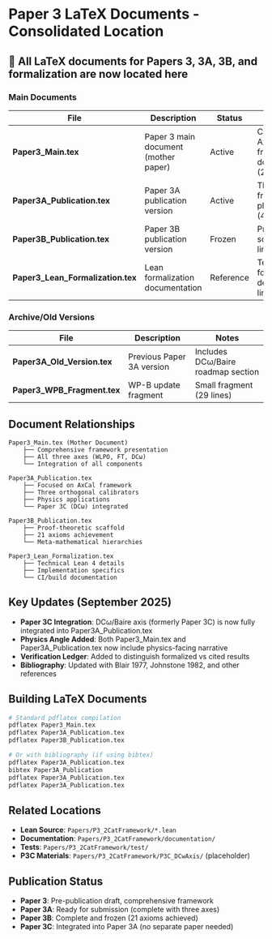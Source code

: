 # Paper 3 LaTeX Documents - Consolidated Location

## 📍 All LaTeX documents for Papers 3, 3A, 3B, and formalization are now located here

### Main Documents

| File | Description | Status | Notes |
|------|-------------|--------|-------|
| **Paper3_Main.tex** | Paper 3 main document (mother paper) | Active | Comprehensive AxCal framework document (2112 lines) |
| **Paper3A_Publication.tex** | Paper 3A publication version | Active | Three-axis framework with physics angle (472 lines) |
| **Paper3B_Publication.tex** | Paper 3B publication version | Frozen | Proof-theoretic scaffold (348 lines) |
| **Paper3_Lean_Formalization.tex** | Lean formalization documentation | Reference | Technical formalization details (989 lines) |

### Archive/Old Versions

| File | Description | Notes |
|------|-------------|-------|
| **Paper3A_Old_Version.tex** | Previous Paper 3A version | Includes DCω/Baire roadmap section |
| **Paper3_WPB_Fragment.tex** | WP-B update fragment | Small fragment (29 lines) |

## Document Relationships

```
Paper3_Main.tex (Mother Document)
    ├── Comprehensive framework presentation
    ├── All three axes (WLPO, FT, DCω)
    └── Integration of all components

Paper3A_Publication.tex
    ├── Focused on AxCal framework
    ├── Three orthogonal calibrators
    ├── Physics applications
    └── Paper 3C (DCω) integrated

Paper3B_Publication.tex
    ├── Proof-theoretic scaffold
    ├── 21 axioms achievement
    └── Meta-mathematical hierarchies

Paper3_Lean_Formalization.tex
    ├── Technical Lean 4 details
    ├── Implementation specifics
    └── CI/build documentation
```

## Key Updates (September 2025)

- **Paper 3C Integration**: DCω/Baire axis (formerly Paper 3C) is now fully integrated into Paper3A_Publication.tex
- **Physics Angle Added**: Both Paper3_Main.tex and Paper3A_Publication.tex now include physics-facing narrative
- **Verification Ledger**: Added to distinguish formalized vs cited results
- **Bibliography**: Updated with Blair 1977, Johnstone 1982, and other references

## Building LaTeX Documents

```bash
# Standard pdflatex compilation
pdflatex Paper3_Main.tex
pdflatex Paper3A_Publication.tex
pdflatex Paper3B_Publication.tex

# Or with bibliography (if using bibtex)
pdflatex Paper3A_Publication.tex
bibtex Paper3A_Publication
pdflatex Paper3A_Publication.tex
pdflatex Paper3A_Publication.tex
```

## Related Locations

- **Lean Source**: `Papers/P3_2CatFramework/*.lean`
- **Documentation**: `Papers/P3_2CatFramework/documentation/`
- **Tests**: `Papers/P3_2CatFramework/test/`
- **P3C Materials**: `Papers/P3_2CatFramework/P3C_DCwAxis/` (placeholder)

## Publication Status

- **Paper 3**: Pre-publication draft, comprehensive framework
- **Paper 3A**: Ready for submission (complete with three axes)
- **Paper 3B**: Complete and frozen (21 axioms achieved)
- **Paper 3C**: Integrated into Paper 3A (no separate paper needed)